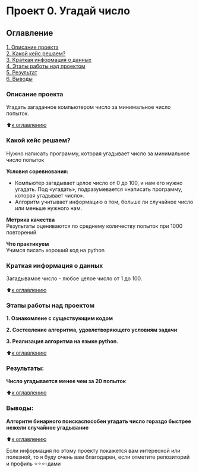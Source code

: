 # Проект 0. Угадай число

## Оглавление  
[1. Описание проекта](.README.md#Описание-проекта)  
[2. Какой кейс решаем?](.README.md#Какой-кейс-решаем)  
[3. Краткая информация о данных](.README.md#Краткая-информация-о-данных)  
[4. Этапы работы над проектом](.README.md#Этапы-работы-над-проектом)  
[5. Результат](.README.md#Результат)    
[6. Выводы](.README.md#Выводы) 

### Описание проекта    
Угадать загаданное компьютером число за минимальное число попыток.

:arrow_up:[к оглавлению](_)


### Какой кейс решаем?    
Нужно написать программу, которая угадывает число за минимальное число попыток

**Условия соревнования:**  
- Компьютер загадывает целое число от 0 до 100, и нам его нужно угадать. Под «угадать», подразумевается «написать программу, которая угадывает число».
- Алгоритм учитывает информацию о том, больше ли случайное число или меньше нужного нам.

**Метрика качества**     
Результаты оцениваются по среднему количеству попыток при 1000 повторений

**Что практикуем**     
Учимся писать хороший код на python


### Краткая информация о данных
Загадывамое число - любое целое число от 1 до 100.
  
:arrow_up:[к оглавлению](.README.md#Оглавление)


### Этапы работы над проектом  

**1. Ознакомлеие с существующим кодом**

**2. Состевление алгоритма, удовлетворяющего условиям задачи**

**3. Реализация алгоритма на языке python.**

:arrow_up:[к оглавлению](.README.md#Оглавление)


### Результаты:  

**Число угадывается менее чем за 20 попыток**

:arrow_up:[к оглавлению](.README.md#Оглавление)


### Выводы:  

**Алгоритм бинарного поискаспособен угадать число гораздо быстрее нежели случайное угадывание**

:arrow_up:[к оглавлению](.README.md#Оглавление)


Если информация по этому проекту покажется вам интересной или полезной, то я буду очень вам благодарен, если отметите репозиторий и профиль ⭐️⭐️⭐️-дами